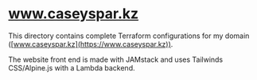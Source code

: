 # www.caseyspar.kz
This directory contains complete Terraform configurations for my domain
([www.caseyspar.kz](https://www.caseyspar.kz)).

The website front end is made with JAMstack and uses Tailwinds CSS/Alpine.js with a Lambda backend.
